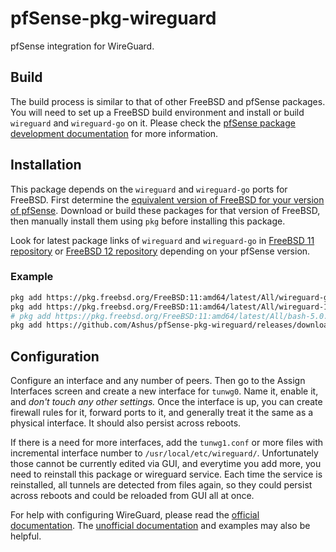 # pfSense-pkg-wireguard
pfSense integration for WireGuard.

## Build
The build process is similar to that of other FreeBSD and pfSense packages. You will need to set up a FreeBSD build environment and install or build `wireguard` and `wireguard-go` on it. Please check the [pfSense package development documentation](https://docs.netgate.com/pfsense/en/latest/development/developing-packages.html#testing-building-individual-packages) for more information.

## Installation
This package depends on the `wireguard` and `wireguard-go` ports for FreeBSD. First determine the [equivalent version of FreeBSD for your version of pfSense](https://docs.netgate.com/pfsense/en/latest/releases/versions-of-pfsense-and-freebsd.html). Download or build these packages for that version of FreeBSD, then manually install them using `pkg` before installing this package.

Look for latest package links of `wireguard` and `wireguard-go` in [FreeBSD 11 repository](https://pkg.freebsd.org/FreeBSD:11:amd64/latest/All/) or [FreeBSD 12 repository](https://pkg.freebsd.org/FreeBSD:12:amd64/latest/All/) depending on your pfSense version.

### Example
```bash
pkg add https://pkg.freebsd.org/FreeBSD:11:amd64/latest/All/wireguard-go-0.0.20200320.txz
pkg add https://pkg.freebsd.org/FreeBSD:11:amd64/latest/All/wireguard-1.0.20200513.txz
# pkg add https://pkg.freebsd.org/FreeBSD:11:amd64/latest/All/bash-5.0.17.txz # if dependency is missing
pkg add https://github.com/Ashus/pfSense-pkg-wireguard/releases/download/v1.0.1/pfSense-pkg-wireguard-1.0.1.txz
```

## Configuration
Configure an interface and any number of peers. Then go to the Assign Interfaces screen and create a new interface for `tunwg0`. Name it, enable it, and *don't touch any other settings.* Once the interface is up, you can create firewall rules for it, forward ports to it, and generally treat it the same as a physical interface. It should also persist across reboots.

If there is a need for more interfaces, add the `tunwg1.conf` or more files with incremental interface number to `/usr/local/etc/wireguard/`. Unfortunately those cannot be currently edited via GUI, and everytime you add more, you need to reinstall this package or wireguard service. Each time the service is reinstalled, all tunnels are detected from files again, so they could persist across reboots and could be reloaded from GUI all at once. 

For help with configuring WireGuard, please read the [official documentation](https://git.zx2c4.com/wireguard-tools/about/src/man/wg.8#CONFIGURATION%20FILE%20FORMAT). The [unofficial documentation](https://github.com/pirate/wireguard-docs) and examples may also be helpful.
